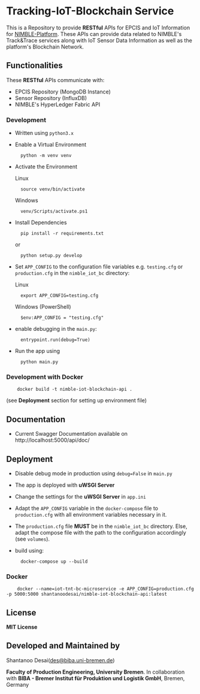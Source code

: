# Tracking-IoT-Blockchain Service

This is a Repository to provide __RESTful__ APIs for EPCIS and IoT Information for
[NIMBLE-Platform](https://github.com/nimble-platform). These APIs can provide data related to NIMBLE's Track&Trace services along with IoT Sensor Data Information as well as the platform's Blockchain Network.

## Functionalities

These __RESTful__ APIs communicate with:

* EPCIS Repository (MongoDB Instance)
* Sensor Repository (InfluxDB)
* NIMBLE's HyperLedger Fabric API

### Development

- Written using `python3.x`

- Enable a Virtual Environment

        python -m venv venv

- Activate the Environment

    Linux

        source venv/bin/activate

    Windows

        venv/Scripts/activate.ps1

- Install Dependencies

        pip install -r requirements.txt

    or

        python setup.py develop

- Set `APP_CONFIG` to the configuration file variables e.g. `testing.cfg` or `production.cfg` in the 
   `nimble_iot_bc` directory:

    Linux

        export APP_CONFIG=testing.cfg
    
    Windows (PowerShell)

        $env:APP_CONFIG = "testing.cfg"

- enable debugging in the `main.py`:

        entrypoint.run(debug=True)

- Run the app using

        python main.py

### Development with Docker

        docker build -t nimble-iot-blockchain-api .

(see __Deployment__ section for setting up environment file)

## Documentation

- Current Swagger Documentation available on http://localhost:5000/api/doc/

## Deployment

- Disable debug mode in production using `debug=False` in `main.py`
- The app is deployed with __uWSGI Server__
- Change the settings for the __uWSGI Server__ in `app.ini`
- Adapt the `APP_CONFIG` variable in the `docker-compose` file to `production.cfg` with all environment variables
  necessary in it.
- The `production.cfg` file __MUST__ be in the `nimble_iot_bc` directory. Else, adapt the compose file with 
  the path to the configuration accordingly (see `volumes`).
- build using:

        docker-compose up --build

### Docker

        docker --name=iot-tnt-bc-microservice -e APP_CONFIG=production.cfg  -p 5000:5000 shantanoodesai/nimble-iot-blockchain-api:latest

## License
__MIT License__


## Developed and Maintained by

Shantanoo Desai(des@biba.uni-bremen.de)

__Faculty of Production Engineering, University Bremen__. In collaboration with __BIBA - Bremer Institut für Produktion und Logistik GmbH__, Bremen, Germany